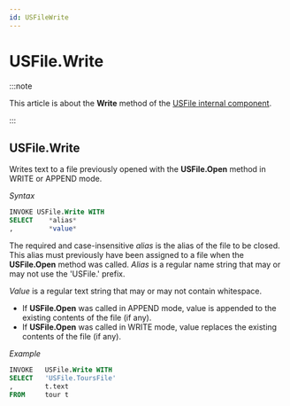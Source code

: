 ```yaml
---
id: USFileWrite
---
```


# USFile.Write




:::note

This article is about the **Write** method of the [USFile internal component](/Extensions/USFile_internal_component).

:::

## **USFile.Write**

Writes text to a file previously opened with the **USFile.Open** method in WRITE or APPEND mode.

*Syntax*

```sql
INVOKE USFile.Write WITH
SELECT    *alias*
,         *value*
```

The required and case-insensitive *alias* is the alias of the file to be closed. This alias must previously have been assigned to a file when the **USFile.Open** method was called. *Alias* is a regular name string that may or may not use the 'USFile.' prefix.

*Value* is a regular text string that may or may not contain whitespace.

- If **USFile.Open** was called in APPEND mode, value is appended to the existing contents of the file (if any).
- If **USFile.Open** was called in WRITE mode, value replaces the existing contents of the file (if any).

*Example*

```sql
INVOKE   USFile.Write WITH
SELECT   'USFile.ToursFile'
,        t.text
FROM     tour t
```
